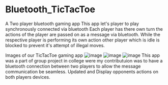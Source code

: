 # Bluetooth_TicTacToe
A Two player bluetooth gaming app
This app let's player to play synchronously connected via bluetooth 
Each player has there own turn the actions of the player are passed on as a message via bluetooth.
While the respective player is performing its own action other player which is idle is blocked to prevent it's attempt of illegal moves.

Images of our TicTacToe gaming app
![image](https://github.com/Trushali29/Bluetooth_TicTacToe/assets/84562990/270d1d85-f02f-4e41-91ee-c1ea6c791186)
![image](https://github.com/Trushali29/Bluetooth_TicTacToe/assets/84562990/2d990d2c-5a96-452b-a46d-18e7c960d9ab)
![image](https://github.com/Trushali29/Bluetooth_TicTacToe/assets/84562990/cbfc9e99-48b8-4957-984b-957bafc24a6c)
This app was a part of group project in college were my contributuion was to have a bluetooth connection between two players to allow the message communication be seamless. Updated and Display opponents actions on both players devices.
